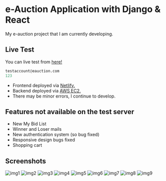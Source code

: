 # e-Auction Application with Django & React

My e-auction project that I am currently developing.

## Live Test

You can live test from [here!](https://nidea1.com.tr)

```python
testaccount@eauction.com
123
```

- Frontend deployed via [Netlify.](https://www.netlify.com)
- Backend deployed via [AWS EC2.](https://aws.amazon.com/ec2/)
- There may be minor errors, I continue to develop.

## Features not available on the test server

- New My Bid List
- Winner and Loser mails
- New authentication system (so bug fixed)
- Responsive design bugs fixed
- Shopping cart

## Screenshots

![img1](https://cdn.discordapp.com/attachments/1035852765756411995/1117845844398444594/image.png)
![img2](https://cdn.discordapp.com/attachments/1035852765756411995/1117845778719842455/image.png)
![img3](https://cdn.discordapp.com/attachments/1035852765756411995/1117846268438384640/image.png)
![img4](https://cdn.discordapp.com/attachments/1035852765756411995/1117846078671290408/image.png)
![img5](https://cdn.discordapp.com/attachments/1035852765756411995/1117846190780842075/image.png)
![img6](https://cdn.discordapp.com/attachments/1035852765756411995/1118556949101940787/image.png)
![img7](https://cdn.discordapp.com/attachments/1035852765756411995/1118557007667003452/image.png)
![img8](https://cdn.discordapp.com/attachments/1035852765756411995/1118557141469507584/image.png)
![img9](https://cdn.discordapp.com/attachments/1035852765756411995/1118932173672677498/image.png)


